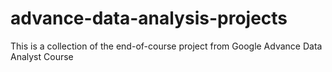 # advance-data-analysis-projects
This is a collection of the end-of-course project from Google Advance Data Analyst Course
